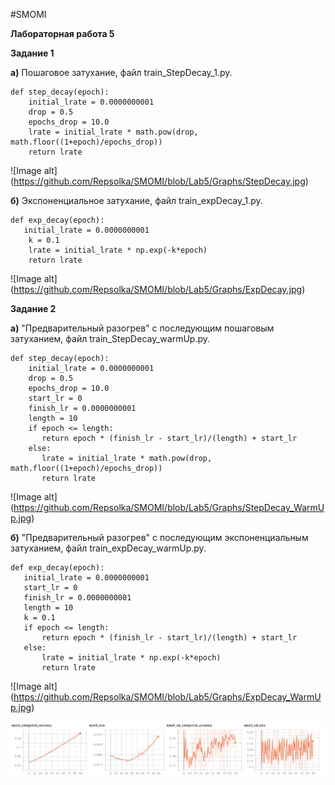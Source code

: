 #SMOMI

**Лабораторная работа 5**

**Задание 1**

**а)** Пошаговое затухание, файл train_StepDecay_1.py. 
       
    def step_decay(epoch):
        initial_lrate = 0.0000000001
        drop = 0.5
        epochs_drop = 10.0
        lrate = initial_lrate * math.pow(drop, math.floor((1+epoch)/epochs_drop))
        return lrate
![Image alt] (https://github.com/Repsolka/SMOMI/blob/Lab5/Graphs/StepDecay.jpg) 

**б)** Экспоненциальное затухание, файл train_expDecay_1.py. 
       
    def exp_decay(epoch):
       initial_lrate = 0.0000000001
        k = 0.1
        lrate = initial_lrate * np.exp(-k*epoch)
        return lrate
![Image alt] (https://github.com/Repsolka/SMOMI/blob/Lab5/Graphs/ExpDecay.jpg) 

**Задание 2**

**а)** "Предварительный разогрев" с последующим пошаговым затуханием, файл train_StepDecay_warmUp.py. 

    def step_decay(epoch):
        initial_lrate = 0.0000000001
        drop = 0.5
        epochs_drop = 10.0
        start_lr = 0
        finish_lr = 0.0000000001
        length = 10
        if epoch <= length:
           return epoch * (finish_lr - start_lr)/(length) + start_lr
        else:
           lrate = initial_lrate * math.pow(drop, math.floor((1+epoch)/epochs_drop))
           return lrate
![Image alt] (https://github.com/Repsolka/SMOMI/blob/Lab5/Graphs/StepDecay_WarmUp.jpg) 

**б)** "Предварительный разогрев" с последующим экспоненциальным затуханием, файл train_expDecay_warmUp.py. 

    def exp_decay(epoch):
       initial_lrate = 0.0000000001
       start_lr = 0
       finish_lr = 0.0000000001
       length = 10
       k = 0.1
       if epoch <= length:
           return epoch * (finish_lr - start_lr)/(length) + start_lr
       else:
           lrate = initial_lrate * np.exp(-k*epoch)
           return lrate
![Image alt] (https://github.com/Repsolka/SMOMI/blob/Lab5/Graphs/ExpDecay_WarmUp.jpg) 

![Image alt](https://github.com/Repsolka/SMOMI/blob/Lab4/Graphs/rotate/rot_1e-11_30d.jpg)

